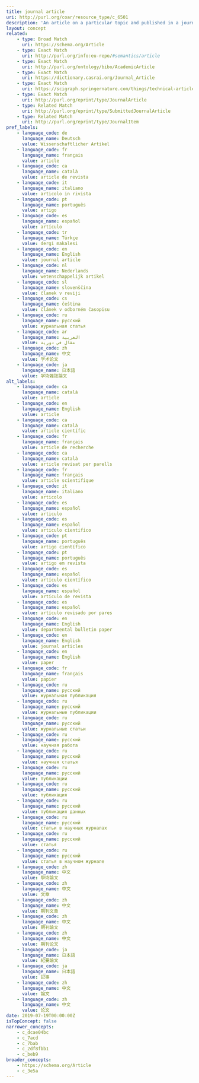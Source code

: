 ```yaml
---
title: journal article
uri: http://purl.org/coar/resource_type/c_6501
description: 'An article on a particular topic and published in a journal issue. (adapted from fabio) [Source: http://dspacecris.eurocris.org/cris/classcerif/classcerif00423]'
layout: concept
related:
    - type: Broad Match
      uri: https://schema.org/Article
    - type: Exact Match
      uri: http://purl.org/info:eu-repo/#semantics/article
    - type: Exact Match
      uri: http://purl.org/ontology/bibo/AcademicArticle
    - type: Exact Match
      uri: https://dictionary.casrai.org/Journal_Article
    - type: Exact Match
      uri: https://scigraph.springernature.com/things/technical-article-types/original-paper
    - type: Exact Match
      uri: http://purl.org/eprint/type/JournalArticle
    - type: Related Match
      uri: http://purl.org/eprint/type/SubmittedJournalArticle
    - type: Related Match
      uri: http://purl.org/eprint/type/JournalItem
pref_labels:
    - language_code: de
      language_name: Deutsch
      value: Wissenschaftlicher Artikel
    - language_code: fr
      language_name: français
      value: article
    - language_code: ca
      language_name: català
      value: article de revista
    - language_code: it
      language_name: italiano
      value: articolo in rivista
    - language_code: pt
      language_name: português
      value: artigo
    - language_code: es
      language_name: español
      value: artículo
    - language_code: tr
      language_name: Türkçe
      value: dergi makalesi
    - language_code: en
      language_name: English
      value: journal article
    - language_code: nl
      language_name: Nederlands
      value: wetenschappelijk artikel
    - language_code: sl
      language_name: slovenščina
      value: članek v reviji
    - language_code: cs
      language_name: čeština
      value: článek v odborném časopisu
    - language_code: ru
      language_name: русский
      value: журнальная статья
    - language_code: ar
      language_name: العربية
      value: مقال في دورية
    - language_code: zh
      language_name: 中文
      value: 学术论文
    - language_code: ja
      language_name: 日本語
      value: 学術雑誌論文
alt_labels:
    - language_code: ca
      language_name: català
      value: article
    - language_code: en
      language_name: English
      value: article
    - language_code: ca
      language_name: català
      value: article científic
    - language_code: fr
      language_name: français
      value: article de recherche
    - language_code: ca
      language_name: català
      value: article revisat per parells
    - language_code: fr
      language_name: français
      value: article scientifique
    - language_code: it
      language_name: italiano
      value: articolo
    - language_code: es
      language_name: español
      value: articulo
    - language_code: es
      language_name: español
      value: articulo cientifico
    - language_code: pt
      language_name: português
      value: artigo científico
    - language_code: pt
      language_name: português
      value: artigo em revista
    - language_code: es
      language_name: español
      value: artículo científico
    - language_code: es
      language_name: español
      value: artículo de revista
    - language_code: es
      language_name: español
      value: artículo revisado por pares
    - language_code: en
      language_name: English
      value: departmental bulletin paper
    - language_code: en
      language_name: English
      value: journal articles
    - language_code: en
      language_name: English
      value: paper
    - language_code: fr
      language_name: français
      value: papier
    - language_code: ru
      language_name: русский
      value: журнальная публикация
    - language_code: ru
      language_name: русский
      value: журнальные публикации
    - language_code: ru
      language_name: русский
      value: журнальные статьи
    - language_code: ru
      language_name: русский
      value: научная работа
    - language_code: ru
      language_name: русский
      value: научная статья
    - language_code: ru
      language_name: русский
      value: публикации
    - language_code: ru
      language_name: русский
      value: публикация
    - language_code: ru
      language_name: русский
      value: публикация данных
    - language_code: ru
      language_name: русский
      value: статьи в научных журналах
    - language_code: ru
      language_name: русский
      value: статья
    - language_code: ru
      language_name: русский
      value: статья в научном журнале
    - language_code: zh
      language_name: 中文
      value: 學術論文
    - language_code: zh
      language_name: 中文
      value: 文章
    - language_code: zh
      language_name: 中文
      value: 期刊文章
    - language_code: zh
      language_name: 中文
      value: 期刊論文
    - language_code: zh
      language_name: 中文
      value: 期刊论文
    - language_code: ja
      language_name: 日本語
      value: 紀要論文
    - language_code: ja
      language_name: 日本語
      value: 記事
    - language_code: zh
      language_name: 中文
      value: 論文
    - language_code: zh
      language_name: 中文
      value: 论文
date: 2019-07-19T00:00:00Z
isTopConcept: false
narrower_concepts:
    - c_dcae04bc
    - c_7acd
    - c_7bab
    - c_2df8fbb1
    - c_beb9
broader_concepts:
    - https://schema.org/Article
    - c_3e5a
---
```


